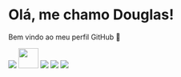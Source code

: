 # Olá, me chamo Douglas! 
Bem vindo ao meu perfil GitHub 👋

<img src="https://cdn.jsdelivr.net/gh/devicons/devicon/icons/csharp/csharp-original.svg" />
<img src="https://cdn.jsdelivr.net/gh/devicons/devicon/icons/html5/html5-original.svg" width="40" height="40"/>         
<img src="https://cdn.jsdelivr.net/gh/devicons/devicon/icons/css3/css3-original.svg" />
<img src="https://cdn.jsdelivr.net/gh/devicons/devicon/icons/python/python-original.svg" />
<img src="https://icons8.com.br/icon/105446/ide-do-delphi.svg"  />
